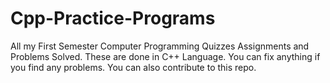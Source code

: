 # Cpp-Practice-Programs
All my First Semester Computer Programming Quizzes Assignments and Problems Solved. These are done in C++ Language. You can fix anything if you find any problems. You can also contribute to  this repo.
